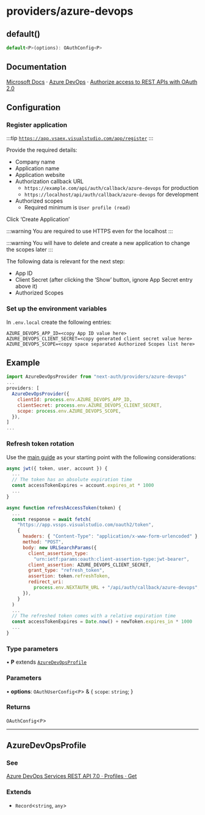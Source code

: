 # providers/azure-devops

## default()

```ts
default<P>(options): OAuthConfig<P>
```

## Documentation

[Microsoft Docs](https://docs.microsoft.com/en-us) · [Azure DevOps](https://docs.microsoft.com/en-us/azure/devops/) · [Authorize access to REST APIs with OAuth 2.0](https://docs.microsoft.com/en-us/azure/devops/integrate/get-started/authentication/oauth?view=azure-devops])

## Configuration

### Register application

:::tip
[`https://app.vsaex.visualstudio.com/app/register`](https://app.vsaex.visualstudio.com/app/register)
:::

Provide the required details:

- Company name
- Application name
- Application website
- Authorization callback URL
  - `https://example.com/api/auth/callback/azure-devops` for production
  - `https://localhost/api/auth/callback/azure-devops` for development
- Authorized scopes
  - Required minimum is `User profile (read)`

Click ‘Create Application’

:::warning
You are required to use HTTPS even for the localhost
:::

:::warning
You will have to delete and create a new application to change the scopes later
:::

The following data is relevant for the next step:

- App ID
- Client Secret (after clicking the ‘Show’ button, ignore App Secret entry above it)
- Authorized Scopes

### Set up the environment variables

In `.env.local` create the following entries:

```
AZURE_DEVOPS_APP_ID=<copy App ID value here>
AZURE_DEVOPS_CLIENT_SECRET=<copy generated client secret value here>
AZURE_DEVOPS_SCOPE=<copy space separated Authorized Scopes list here>
```

## Example

```js title="pages/api/auth/[...nextauth].js"
import AzureDevOpsProvider from "next-auth/providers/azure-devops"
...
providers: [
  AzureDevOpsProvider({
    clientId: process.env.AZURE_DEVOPS_APP_ID,
    clientSecret: process.env.AZURE_DEVOPS_CLIENT_SECRET,
    scope: process.env.AZURE_DEVOPS_SCOPE,
  }),
]
...
```

### Refresh token rotation

Use the [main guide](/guides/basics/refresh-token-rotation) as your starting point with the following considerations:

```js title="pages/api/auth/[...nextauth].js"
async jwt({ token, user, account }) {
  ...
  // The token has an absolute expiration time
  const accessTokenExpires = account.expires_at * 1000
  ...
}

async function refreshAccessToken(token) {
  ...
  const response = await fetch(
    "https://app.vssps.visualstudio.com/oauth2/token",
    {
      headers: { "Content-Type": "application/x-www-form-urlencoded" },
      method: "POST",
      body: new URLSearchParams({
        client_assertion_type:
          "urn:ietf:params:oauth:client-assertion-type:jwt-bearer",
        client_assertion: AZURE_DEVOPS_CLIENT_SECRET,
        grant_type: "refresh_token",
        assertion: token.refreshToken,
        redirect_uri:
          process.env.NEXTAUTH_URL + "/api/auth/callback/azure-devops",
      }),
    }
  )
  ...
  // The refreshed token comes with a relative expiration time
  const accessTokenExpires = Date.now() + newToken.expires_in * 1000
  ...
}
```

### Type parameters

• **P** extends [`AzureDevOpsProfile`](azure-devops.md#azuredevopsprofile)

### Parameters

• **options**: `OAuthUserConfig`\<`P`\> & \{
  `scope`: `string`;
  }

### Returns

`OAuthConfig`\<`P`\>

***

## AzureDevOpsProfile

### See

[Azure DevOps Services REST API 7.0 · Profiles · Get](https://learn.microsoft.com/en-us/rest/api/azure/devops/profile/profiles/get?view=azure-devops-rest-7.0&tabs=HTTP#examples)

### Extends

- `Record`\<`string`, `any`\>
